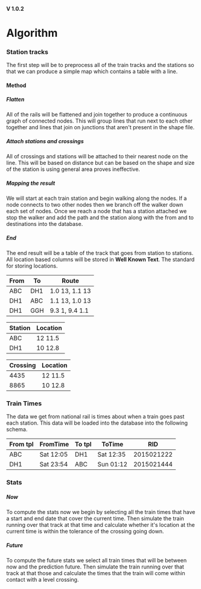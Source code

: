 **V 1.0.2**
# Algorithm
### Station tracks
The first step will be to preprocess all of the train tracks and the stations so that we can produce a simple map which contains a table with a line.

#### Method
##### Flatten
All of the rails will be flattened and join together to produce a continuous graph of connected nodes. This will group lines that run next to each other together and lines that join on junctions that aren't present in the shape file.

##### Attach stations and crossings
All of crossings and stations will be attached to their nearest node on the line. This will be based on distance but can be based on the shape and size of the station is using general area proves ineffective.

##### Mapping the result
We will start at each train station and begin walking along the nodes. If a node connects to two other nodes then we branch off the walker down each set of nodes. Once we reach a node that has a station attached we stop the walker and add the path and the station along with the from and to destinations into the database. 

##### End
The end result will be a table of the track that goes from station to stations. All location based columns will be stored in **Well Known Text**. The standard for storing locations.

| From | To  | Route           |
| ---- | --- | --------------- |
| ABC  | DH1 | 1.0 13, 1.1 13  |
| DH1  | ABC | 1.1 13, 1.0 13  |
| DH1  | GGH | 9.3 1, 9.4 1.1  |

| Station | Location |
| ------- | -------- |
| ABC     | 12 11.5  |
| DH1     | 10 12.8  |

| Crossing | Location |
| -------- | -------- |
| 4435     | 12 11.5  |
| 8865     | 10 12.8  |

### Train Times
The data we get from national rail is times about when a train goes past each station. This data will be loaded into the database into the following schema.

| From tpl  | FromTime  | To tpl   | ToTime    | RID          |
| --------- | --------- | -------- | --------- | ------------ |
| ABC       | Sat 12:05 | DH1      | Sat 12:35 | 2015021222   |
| DH1       | Sat 23:54 | ABC      | Sun 01:12 | 2015021444   |

### Stats
##### Now
To compute the stats now we begin by selecting all the train times that have a start and end date that cover the current time. Then simulate the train running over that track at that time and calculate whether it's location at the current time is within the tolerance of the crossing going down.
 

##### Future
To compute the future stats we select all train times that will be between now and the prediction future. Then simulate the train running over that track at that those and calculate the times that the train will come within contact with a level crossing.

